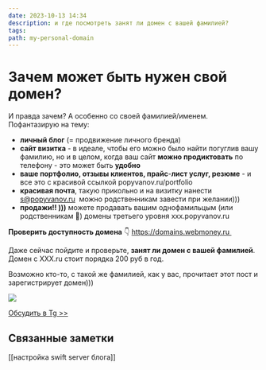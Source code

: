 ```yaml
---
date: 2023-10-13 14:34
description: и где посмотреть занят ли домен с вашей фамилией?
tags: 
path: my-personal-domain
---
```

# Зачем может быть нужен свой домен?

И правда зачем? А особенно со своей фамилией/именем. 
Пофантазирую на тему: 
- **личный блог** (= продвижение личного бренда)
- **сайт визитка** - в идеале, чтобы его можно было найти погуглив вашу фамилию, но и в целом, когда ваш сайт **можно продиктовать** по телефону - это может быть **удобно**
- **ваше портфолио, отзывы клиентов, прайс**-**лист услуг, резюме** - и все это с красивой ссылкой popyvanov.ru/portfolio
- **красивая почта**, такую прикольно и на визитку нанести  s@popyvanov.ru  можно родственникам завести при желании)))
- **продажи!! )))** можете продавать вашим однофамильцым (или родственникам 🤪) домены третьего уровня xxx.popyvanov.ru

**Проверить доступность домена** 👇
https://domains.webmoney.ru 

Даже сейчас пойдите и проверьте, **занят ли домен с вашей фамилией**. 
Домен с XXX.ru стоит порядка 200 руб в год. 

Возможно кто-то, с такой же фамилией, как у вас, прочитает этот пост и зарегистрирует домен)))

![](https://habrastorage.org/webt/1q/uc/qj/1qucqjfzgms_lrkipirmjjkdbi8.png)

[Обсудить в Tg >>](https://t.me/serg_popyvanov_blog/6)

## Связанные заметки
[[настройка swift server блога]]